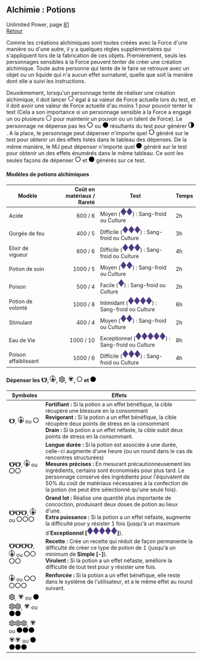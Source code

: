 ## Alchimie : Potions
Unlimited Power, page [81](https://thetrove.is/Books/Star%20Wars%20[multi]/FFG/Force%20and%20Destiny/Force%20and%20Destiny%20-%20(SWF52)%20Unlimited%20Power.pdf#page=84)  
[Retour](../index.md)

Comme les créations alchimiques sont toutes créées avec la Force d'une manière ou d'une autre, il y a quelques règles supplémentaires qui s'appliquent lors de la fabrication de ces objets. Premièrement, seuls les personnages sensibles à la Force peuvent tenter de créer une création alchimique. Toute autre personne qui tente de le faire se retrouve avec un objet ou un liquide qui n'a aucun effet surnaturel, quelle que soit la manière dont elle a suivi les instructions.

Deuxièmement, lorsqu'un personnage tente de réaliser une création alchimique, il doit lancer <img src="../images/force.png" width="16"> égal à sa valeur de Force actuelle lors du test, et il doit avoir une valeur de Force actuelle d'au moins 1 pour pouvoir tenter le test (Cela a son importance si un personnage sensible à la Force a engagé un ou plusieurs <img src="../images/force.png" width="16"> pour maintenir un pouvoir ou un talent de Force). Le personnage ne dépense pas les <img src="../images/light.png" width="16"> ou <img src="../images/dark.png" width="16"> résultants du test pour générer <img src="../images/forcepoint.png" width="16">. A la place, le personnage peut dépenser n'importe quel <img src="../images/light.png" width="16"> généré sur le test pour obtenir un des effets listés dans le tableau des dépenses. De la même manière, le MJ peut dépenser n'importe quel <img src="../images/dark.png" width="16"> généré sur le test pour obtenir un des effets énumérés dans le même tableau. Ce sont les seules façons de dépenser <img src="../images/light.png" width="16"> et <img src="../images/dark.png" width="16"> générés sur ce test.

#### Modèles de potions alchimiques

| Modèle | Coût en matériaux / Rareté | Test | Temps |
| --- | --: | --- | --- |
| Acide | 600 / 6 | Moyen (<img src="../images/diff.png" width="16"><img src="../images/diff.png" width="16">) : Sang-froid ou Culture | 2h |
| Gorgée de feu | 400 / 5 | Difficile (<img src="../images/diff.png" width="16"><img src="../images/diff.png" width="16"><img src="../images/diff.png" width="16">) : Sang-froid ou Culture | 3h |
| Elixir de vigueur | 600 / 6 | Difficile (<img src="../images/diff.png" width="16"><img src="../images/diff.png" width="16"><img src="../images/diff.png" width="16">) : Sang-froid ou Culture | 4h |
| Potion de soin | 1000 / 5 | Moyen (<img src="../images/diff.png" width="16"><img src="../images/diff.png" width="16">) : Sang-froid ou Culture | 2h |
| Poison | 500 / 4 | Facile (<img src="../images/diff.png" width="16">) : Sang-froid ou Culture | 2h |
| Potion de volonté | 1000 / 8 | Intimidant (<img src="../images/diff.png" width="16"><img src="../images/diff.png" width="16"><img src="../images/diff.png" width="16"><img src="../images/diff.png" width="16">) : Sang-froid ou Culture | 6h |
| Stimulant | 400 / 4 | Moyen (<img src="../images/diff.png" width="16"><img src="../images/diff.png" width="16">) : Sang-froid ou Culture | 2h |
| Eau de Vie | 1000 / 10 | Exceptionnel (<img src="../images/diff.png" width="16"><img src="../images/diff.png" width="16"><img src="../images/diff.png" width="16"><img src="../images/diff.png" width="16"><img src="../images/diff.png" width="16">) : Sang-froid ou Culture | 8h |
| Poison affaiblissant | 1000 / 6 | Difficile (<img src="../images/diff.png" width="16"><img src="../images/diff.png" width="16"><img src="../images/diff.png" width="16">) : Sang-froid ou Culture | 4h |

#### Dépenser les <img src="../images/advantage.png" width="16">, <img src="../images/triomphe.png" width="16">, <img src="../images/threat.png" width="16">, <img src="../images/despair.png" width="16">, <img src="../images/light.png" width="16"> et <img src="../images/dark.png" width="16">

Symboles | Effets
--- | ---
<img src="../images/advantage.png" width="16">, <img src="../images/triomphe.png" width="16"> ou <img src="../images/light.png" width="16"> | **Fortifiant :** Si la potion a un effet bénéfique, la cible récupère une blessure en la consommant<br/>**Revigorant :** Si la potion a un effet bénéfique, la cible récupère deux points de stress en la consommant<br/>**Drain :** Si la potion a un effet néfaste, la cible subit deux points de stress en la consommant.
<img src="../images/advantage.png" width="16"><img src="../images/advantage.png" width="16">, <img src="../images/triomphe.png" width="16"> ou <img src="../images/light.png" width="16"><img src="../images/light.png" width="16"> | **Longue durée :** Si la potion est associée à une durée, celle-ci augmente d'une heure (ou un round dans le cas de rencontres structurées)<br/>**Mesures précises :** En mesurant précautionneusement les ingrédients, certains sont économisés pour plus tard. Le personnage conserve des ingrédients pour l'équivalent de 50% du coût de matériaux nécessaires à la confection de la potion (ne peut être sélectionné qu'une seule fois).
<img src="../images/advantage.png" width="16"><img src="../images/advantage.png" width="16"><img src="../images/advantage.png" width="16">, <img src="../images/triomphe.png" width="16"> ou <img src="../images/light.png" width="16"><img src="../images/light.png" width="16"><img src="../images/light.png" width="16"> | **Grand lot :** Réalise une quantité plus importante de concoction, produisant deux doses de potion au lieux d'une.<br/>**Extra puissance :** Si la potion a un effet néfaste, augmente la difficulté pour  y résister 1 fois (jusqu'à un maximum d'**Exceptionnel [<img src="../images/diff.png" width="16"><img src="../images/diff.png" width="16"><img src="../images/diff.png" width="16"><img src="../images/diff.png" width="16"><img src="../images/diff.png" width="16">]**).
<img src="../images/advantage.png" width="16"><img src="../images/advantage.png" width="16"><img src="../images/advantage.png" width="16"><img src="../images/advantage.png" width="16">, <img src="../images/triomphe.png" width="16"> ou <img src="../images/light.png" width="16"><img src="../images/light.png" width="16"><img src="../images/light.png" width="16"><img src="../images/light.png" width="16"> | **Recette :** Crée un recette qui réduit de façon permanente la difficulté de créer ce type de potion de 1 (jusqu'à un minimum de **Simple [-]**).<br/>**Virulent :** Si la potion a un effet néfaste, améliore la difficulté de tout test pour y résister une fois.
<img src="../images/triomphe.png" width="16"> ou <img src="../images/light.png" width="16"><img src="../images/light.png" width="16"><img src="../images/light.png" width="16"><img src="../images/light.png" width="16"><img src="../images/light.png" width="16"> | **Renforcée :** Si la potion a un effet bénéfique, elle reste dans le système de l'utilisateur, et a le même effet au round suivant.
<img src="../images/threat.png" width="16">, <img src="../images/despair.png" width="16"> ou <img src="../images/dark.png" width="16"> |
<img src="../images/threat.png" width="16"><img src="../images/threat.png" width="16">, <img src="../images/despair.png" width="16"> ou <img src="../images/dark.png" width="16"><img src="../images/dark.png" width="16"> |
<img src="../images/threat.png" width="16"><img src="../images/threat.png" width="16"><img src="../images/threat.png" width="16">, <img src="../images/despair.png" width="16"> ou <img src="../images/dark.png" width="16"><img src="../images/dark.png" width="16"><img src="../images/dark.png" width="16"> |
<img src="../images/despair.png" width="16"><img src="../images/despair.png" width="16"> ou <img src="../images/dark.png" width="16"><img src="../images/dark.png" width="16"><img src="../images/dark.png" width="16"><img src="../images/dark.png" width="16"> |

